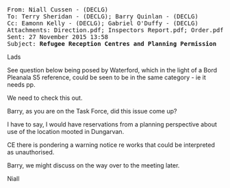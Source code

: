 <pre><tt>From: Niall Cussen - (DECLG)
To: Terry Sheridan - (DECLG); Barry Quinlan - (DECLG)
Cc: Eamonn Kelly - (DECLG); Gabriel O'Duffy - (DECLG)
Attachments: Direction.pdf; Inspectors Report.pdf; Order.pdf
Sent: 27 November 2015 13:58
Subject: <b>Refugee Reception Centres and Planning Permission</b></tt></pre>

Lads

See question below being posed by Waterford, which in the light of a Bord Pleanala S5 reference, could be seen to be in the same category - ie it needs pp.

We need to check this out.

Barry, as you are on the Task Force, did this issue come up?

I have to say, I would have reservations from a planning perspective about use of the location mooted in Dungarvan.

CE there is pondering a warning notice re works that could be interpreted as unauthorised.

Barry, we might discuss on the way over to the meeting later.

Niall
